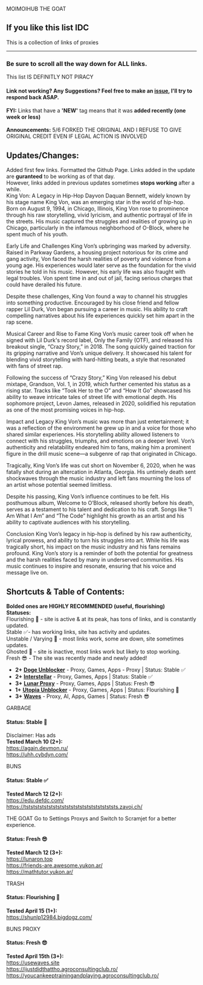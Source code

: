 MOIMOIHUB THE GOAT
## If you like this list IDC 
This is a collection of links of proxies

---

### Be sure to scroll all the way down for ALL links. 
This list IS DEFINITLY NOT PIRACY
 <!--
  Proxy: used for accessing websites that were blocked, searching anything up on Google, unrestricted and untrackable. <br>
 -->

  #### Link not working? Any Suggestions? Feel free to make an [issue](https://github.com/BBLDRIZZY/Unblockers-LS/issues), I'll try to respond back ASAP. <br>
**FYI:** Links that have a **'NEW'** tag means that it was **added recently (one week or less)**
<br> <br>
**Announcements:**
5/6 FORKED THE ORIGINAL AND I REFUSE TO GIVE ORIGINAL CREDIT EVEN IF LEGAL ACTION IS INVOLVED 
## Updates/Changes:
Added first few links.
Formatted the Github Page.
Links added in the update are **guranteed** to be working as of that day. <br>
However, links added in previous updates sometimes **stops working** after a while. <br>
King Von: A Legacy in Hip-Hop
Dayvon Daquan Bennett, widely known by his stage name King Von, was an emerging star in the world of hip-hop. Born on August 9, 1994, in Chicago, Illinois, King Von rose to prominence through his raw storytelling, vivid lyricism, and authentic portrayal of life in the streets. His music captured the struggles and realities of growing up in Chicago, particularly in the infamous neighborhood of O-Block, where he spent much of his youth.

Early Life and Challenges
King Von’s upbringing was marked by adversity. Raised in Parkway Gardens, a housing project notorious for its crime and gang activity, Von faced the harsh realities of poverty and violence from a young age. His experiences would later serve as the foundation for the vivid stories he told in his music. However, his early life was also fraught with legal troubles. Von spent time in and out of jail, facing serious charges that could have derailed his future.

Despite these challenges, King Von found a way to channel his struggles into something productive. Encouraged by his close friend and fellow rapper Lil Durk, Von began pursuing a career in music. His ability to craft compelling narratives about his life experiences quickly set him apart in the rap scene.

Musical Career and Rise to Fame
King Von’s music career took off when he signed with Lil Durk's record label, Only the Family (OTF), and released his breakout single, “Crazy Story,” in 2018. The song quickly gained traction for its gripping narrative and Von’s unique delivery. It showcased his talent for blending vivid storytelling with hard-hitting beats, a style that resonated with fans of street rap.

Following the success of “Crazy Story,” King Von released his debut mixtape, Grandson, Vol. 1, in 2019, which further cemented his status as a rising star. Tracks like “Took Her to the O” and “How It Go” showcased his ability to weave intricate tales of street life with emotional depth. His sophomore project, Levon James, released in 2020, solidified his reputation as one of the most promising voices in hip-hop.

Impact and Legacy
King Von’s music was more than just entertainment; it was a reflection of the environment he grew up in and a voice for those who shared similar experiences. His storytelling ability allowed listeners to connect with his struggles, triumphs, and emotions on a deeper level. Von’s authenticity and relatability endeared him to fans, making him a prominent figure in the drill music scene—a subgenre of rap that originated in Chicago.

Tragically, King Von’s life was cut short on November 6, 2020, when he was fatally shot during an altercation in Atlanta, Georgia. His untimely death sent shockwaves through the music industry and left fans mourning the loss of an artist whose potential seemed limitless.

Despite his passing, King Von’s influence continues to be felt. His posthumous album, Welcome to O’Block, released shortly before his death, serves as a testament to his talent and dedication to his craft. Songs like “I Am What I Am” and “The Code” highlight his growth as an artist and his ability to captivate audiences with his storytelling.

Conclusion
King Von’s legacy in hip-hop is defined by his raw authenticity, lyrical prowess, and ability to turn his struggles into art. While his life was tragically short, his impact on the music industry and his fans remains profound. King Von’s story is a reminder of both the potential for greatness and the harsh realities faced by many in underserved communities. His music continues to inspire and resonate, ensuring that his voice and message live on.


## Shortcuts & Table of Contents:
**Bolded ones are HIGHLY RECOMMENDED (useful, flourishing)** <br>
**Statuses:** <br>
Flourishing :100: - site is active & at its peak, has tons of links, and is constantly updated.  <br>
Stable :white_check_mark:- has working links, site has activity and updates. <br>
Unstable / Varying :grimacing: - most links work, some are down, site sometimes updates. <br>
Ghosted :no_entry_sign: - site is inactive, most links work but likely to stop working.  <br>
Fresh :sunglasses: - The site was recently made and newly added! <br>

- **2+** [**Doge Unblocker**](#doge-unblocker--proxy-games-apps) - Proxy, Games, Apps -  Proxy | Status: Stable :white_check_mark:
- **2+** [**Interstellar**](#interstellar--games-apps-and-proxy--make-sure-to-allow-pop-ups-and-redirects) - Proxy, Games, Apps | Status: Stable :white_check_mark:
- **3+** [**Lunar Proxy**](#lunar-unblocker--proxy-games-apps) - Proxy, Games, Apps | Status:   Fresh  :sunglasses:
- **1+** [**Utopia Unblocker**](#utopia-proxy--proxy-games-chatgpt-4) - Proxy, Games, Apps | Status:   Flourishing  :100:
- **3+** [**Waves**](#waves--proxy-ai-apps-games) - Proxy, AI, Apps, Games | Status: Fresh :sunglasses:
  
  

GARBAGE
#### Status: Stable :100: 
Disclaimer: Has ads <br>
**Tested March 10 (2+):** <br>
https://again.devmon.ru/           <br>
https://uhh.cybdyn.com/               <br>

BUNS
#### Status: Stable :white_check_mark:
**Tested March 12 (2+):** <br>
https://edu.defdc.com/  <br>
https://tststststststststststststststststststststs.zavoj.ch/    <br>

THE GOAT 
Go to Settings Proxys and Switch to Scramjet for a better experience.
#### Status:   Fresh :sunglasses:
**Tested March 12 (3+):** <br>
https://lunaron.top <br>
https://friends-are.awesome.yukon.ar/ <br>
https://mathtutor.yukon.ar/ <br>

TRASH
#### Status: Flourishing :100:
**Tested April 15 (1+):** <br>
https://shunlp12984.bigdogz.com/ <br>

BUNS PROXY
#### Status: Fresh :sunglasses:
**Tested April 15th (3+):** <br>
https://usewaves.site <br>
https://ijustdidthattho.agroconsultingclub.ro/ <br>
https://youcankeeptrainingandplaying.agroconsultingclub.ro/ <br>








